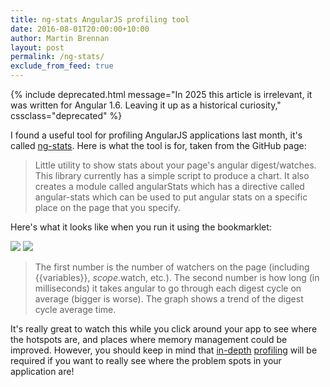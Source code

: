 ```yaml
---
title: ng-stats AngularJS profiling tool
date: 2016-08-01T20:00:00+10:00
author: Martin Brennan
layout: post
permalink: /ng-stats/
exclude_from_feed: true
---
```


{% include deprecated.html message="In 2025 this article is irrelevant, it was written for Angular 1.6. Leaving it up as a historical curiosity," cssclass="deprecated" %}

I found a useful tool for profiling AngularJS applications last month, it's called [ng-stats](https://github.com/kentcdodds/ng-stats). Here is what the tool is for, taken from the GitHub page:

> Little utility to show stats about your page's angular digest/watches. This library currently has a simple script to produce a chart. It also creates a module called angularStats which has a directive called angular-stats which can be used to put angular stats on a specific place on the page that you specify.

Here's what it looks like when you run it using the bookmarklet:

<div class="inline-image-wrap">
  <img src="/images/ngstats1.png" /> <img src="/images/ngstats2.png" />
</div>

> The first number is the number of watchers on the page (including {{variables}}, $scope.$watch, etc.). The second number is how long (in milliseconds) it takes angular to go through each digest cycle on average (bigger is worse). The graph shows a trend of the digest cycle average time.

It's really great to watch this while you click around your app to see where the hotspots are, and places where memory management could be improved. However, you should keep in mind that [in-depth](https://developers.google.com/web/tools/chrome-devtools/profile/memory-problems/memory-diagnosis?hl=en) [profiling](https://developers.google.com/web/tools/chrome-devtools/profile/evaluate-performance/timeline-tool?hl=en) will be required if you want to really see where the problem spots in your application are!
